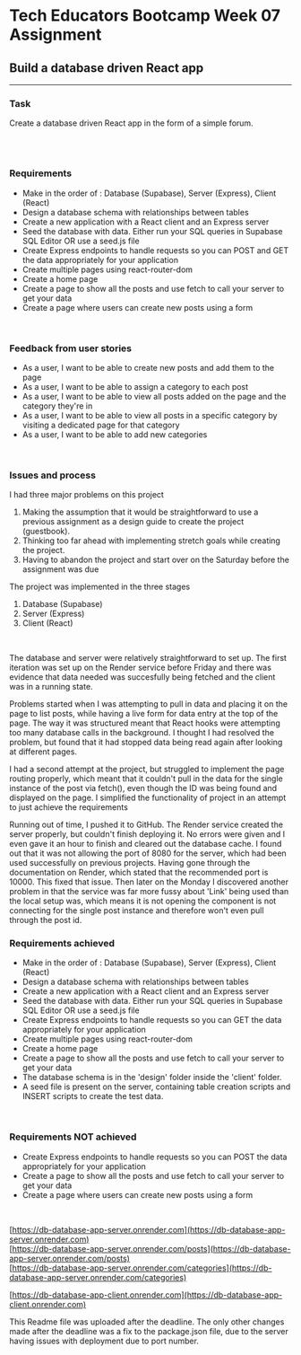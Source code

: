 # Tech Educators Bootcamp Week 07 Assignment


## Build a database driven React app
------------------------------------

### Task

Create a database driven React app in the form of a simple forum.

<br>
<br>

### Requirements

- Make in the order of : Database (Supabase), Server (Express), Client (React)
- Design a database schema with relationships between tables
- Create a new application with a React client and an Express server
- Seed the database with data. Either run your SQL queries in Supabase SQL Editor OR use a seed.js file
- Create Express endpoints to handle requests so you can POST and GET the data appropriately for your application
- Create multiple pages using react-router-dom
- Create a home page
- Create a page to show all the posts and use fetch to call your server to get your data
- Create a page where users can create new posts using a form


<br>

### Feedback from user stories


- As a user, I want to be able to create new posts and add them to the page
- As a user, I want to be able to assign a category to each post
- As a user, I want to be able to view all posts added on the page and the category they're in
- As a user, I want to be able to view all posts in a specific category by visiting a dedicated page for that category
- As a user, I want to be able to add new categories
<br>


### Issues and process

I had three major problems on this project

1. Making the assumption that it would be straightforward to use a previous assignment as a design guide to create the project (guestbook).
2. Thinking too far ahead with implementing stretch goals while creating the project.
3. Having to abandon the project and start over on the Saturday before the assignment was due


The project was implemented in the three stages

1. Database (Supabase)
2. Server (Express) 
3. Client (React)
<br>

The database and server were relatively straightforward to set up.
The first iteration was set up on the Render service before Friday and there was evidence that data needed was succesfully being fetched and the client was in a running state.

Problems started when I was attempting to pull in data and placing it on the page to list posts, while having a live form for data entry at the top of the page. The way it was structured meant that React hooks were attempting too many database calls in the background. I thought I had resolved the problem, but found that it had stopped data being read again after looking at different pages. 

I had a second attempt at the project, but struggled to implement the page routing properly, which meant that it couldn't pull in the data for the single instance of the post via fetch(), even though the ID was being found and displayed on the page. I simplified the functionality of project in an attempt to just achieve the requirements

Running out of time, I pushed it to GitHub. The Render service created the server properly, but couldn't finish deploying it. No errors were given and I even gave it an hour to finish and cleared out the database cache. I found out that it was not allowing the port of 8080 for the server, which had been used successfully on previous projects. Having gone through the documentation on Render, which stated that the recommended port is 10000. This fixed that issue.
Then later on the Monday I discovered another problem in that the service was far more fussy about 'Link' being used than the local setup was, which means it is not opening the component is not connecting for the single post instance and therefore won't even pull through the post id.
<br>

### Requirements achieved

- Make in the order of : Database (Supabase), Server (Express), Client (React)
- Design a database schema with relationships between tables
- Create a new application with a React client and an Express server
- Seed the database with data. Either run your SQL queries in Supabase SQL Editor OR use a seed.js file
- Create Express endpoints to handle requests so you can GET the data appropriately for your application
- Create multiple pages using react-router-dom
- Create a home page
- Create a page to show all the posts and use fetch to call your server to get your data
- The database schema is in the 'design' folder inside the 'client' folder.
- A seed file is present on the server, containing table creation scripts and INSERT scripts to create the test data.
<br>

### Requirements NOT achieved

- Create Express endpoints to handle requests so you can POST the data appropriately for your application
- Create a page to show all the posts and use fetch to call your server to get your data
- Create a page where users can create new posts using a form
<br>


[https://db-database-app-server.onrender.com](https://db-database-app-server.onrender.com)<br>
[https://db-database-app-server.onrender.com/posts](https://db-database-app-server.onrender.com/posts)<br>
[https://db-database-app-server.onrender.com/categories](https://db-database-app-server.onrender.com/categories)<br>


[https://db-database-app-client.onrender.com](https://db-database-app-client.onrender.com)<br>


This Readme file was uploaded after the deadline.
The only other changes made after the deadline was a fix to the package.json file, due to the server having issues with deployment due to port number.
